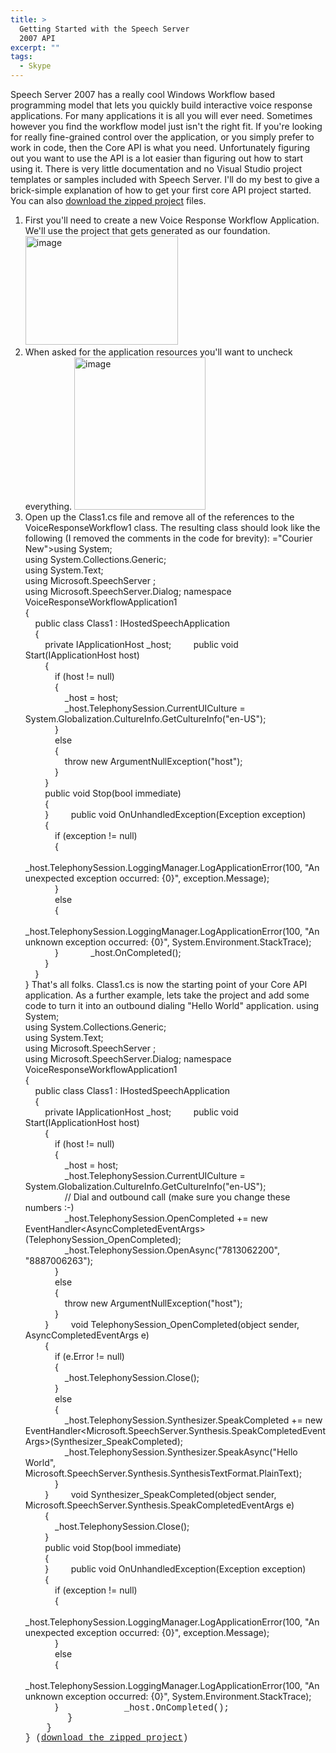 ```yaml
---
title: >
  Getting Started with the Speech Server
  2007 API
excerpt: ""
tags:
  - Skype
---
```

Speech Server 2007 has a really cool Windows Workflow based programming model that lets you quickly build interactive voice response applications. For many applications it is all you will ever need.
  Sometimes however you find the workflow model just isn't the right fit. If you're looking for really fine-grained control over the application, or you simply prefer to work in code, then the Core API is what you need. 
  Unfortunately figuring out you want to use the API is a lot easier than figuring out how to start using it. There is very little documentation and no Visual Studio project templates or samples included with Speech Server. 
  I'll do my best to give a brick-simple explanation of how to get your first core API project started. You can also <a href="http://www.massivescale.com/sample_code/VoiceResponseWorkflowApplication1.zip" target="_blank">download the zipped project</a> files.
  1) First you'll need to create a new Voice Response Workflow Application. We'll use the project that gets generated as our foundation.
  <a href="http://weblogs.asp.net/blogs/mlafleur/WindowsLiveWriter/GettingStartedwiththeSpeechServer2007API_C5D2/image_2.png"><img style="border-top-width: 0px; border-left-width: 0px; border-bottom-width: 0px; border-right-width: 0px" height="174" alt="image" src="http://weblogs.asp.net/blogs/mlafleur/WindowsLiveWriter/GettingStartedwiththeSpeechServer2007API_C5D2/image_thumb.png" width="244" border="0" /></a>
  2) When asked for the application resources you'll want to uncheck everything. 
  <a href="http://weblogs.asp.net/blogs/mlafleur/WindowsLiveWriter/GettingStartedwiththeSpeechServer2007API_C5D2/image_4.png"><img style="border-top-width: 0px; border-left-width: 0px; border-bottom-width: 0px; border-right-width: 0px" height="244" alt="image" src="http://weblogs.asp.net/blogs/mlafleur/WindowsLiveWriter/GettingStartedwiththeSpeechServer2007API_C5D2/image_thumb_1.png" width="210" border="0" /></a>
  3) Open up the Class1.cs file and remove all of the references to the VoiceResponseWorkflow1 class. The resulting class should look like the following (I removed the comments in the code for brevity):
  ="Courier New">using System;     <br />using System.Collections.Generic;      <br />using System.Text;      <br />using Microsoft.SpeechServer ;      <br />using Microsoft.SpeechServer.Dialog; </font>
  namespace VoiceResponseWorkflowApplication1     <br />{      <br />&#160;&#160;&#160; public class Class1 : IHostedSpeechApplication      <br />&#160;&#160;&#160; {&#160;&#160;&#160;&#160;&#160; <br />&#160;&#160;&#160;&#160;&#160;&#160;&#160; private IApplicationHost _host; 
  &#160;&#160;&#160;&#160;&#160;&#160;&#160; public void Start(IApplicationHost host)     <br />&#160;&#160;&#160;&#160;&#160;&#160;&#160; {      <br />&#160;&#160;&#160;&#160;&#160;&#160;&#160;&#160;&#160;&#160;&#160; if (host != null)      <br />&#160;&#160;&#160;&#160;&#160;&#160;&#160;&#160;&#160;&#160;&#160; {      <br />&#160;&#160;&#160;&#160;&#160;&#160;&#160;&#160;&#160;&#160;&#160;&#160;&#160;&#160;&#160; _host = host;      <br />&#160;&#160;&#160;&#160;&#160;&#160;&#160;&#160;&#160;&#160;&#160;&#160;&#160;&#160;&#160; _host.TelephonySession.CurrentUICulture = System.Globalization.CultureInfo.GetCultureInfo("en-US");      <br />&#160;&#160;&#160;&#160;&#160;&#160;&#160;&#160;&#160;&#160;&#160; }      <br />&#160;&#160;&#160;&#160;&#160;&#160;&#160;&#160;&#160;&#160;&#160; else       <br />&#160;&#160;&#160;&#160;&#160;&#160;&#160;&#160;&#160;&#160;&#160; {      <br />&#160;&#160;&#160;&#160;&#160;&#160;&#160;&#160;&#160;&#160;&#160;&#160;&#160;&#160;&#160; throw new ArgumentNullException("host");      <br />&#160;&#160;&#160;&#160;&#160;&#160;&#160;&#160;&#160;&#160;&#160; }      <br />&#160;&#160;&#160;&#160;&#160;&#160;&#160; }      <br />&#160;&#160;&#160;&#160;&#160;&#160;&#160; public void Stop(bool immediate)      <br />&#160;&#160;&#160;&#160;&#160;&#160;&#160; {      <br />&#160;&#160;&#160;&#160;&#160;&#160;&#160; } 
  &#160;&#160;&#160;&#160;&#160;&#160;&#160; public void OnUnhandledException(Exception exception)     <br />&#160;&#160;&#160;&#160;&#160;&#160;&#160; {      <br />&#160;&#160;&#160;&#160;&#160;&#160;&#160;&#160;&#160;&#160;&#160; if (exception != null)      <br />&#160;&#160;&#160;&#160;&#160;&#160;&#160;&#160;&#160;&#160;&#160; {      <br />&#160;&#160;&#160;&#160;&#160;&#160;&#160;&#160;&#160;&#160;&#160;&#160;&#160;&#160;&#160; _host.TelephonySession.LoggingManager.LogApplicationError(100, "An unexpected exception occurred: {0}", exception.Message);      <br />&#160;&#160;&#160;&#160;&#160;&#160;&#160;&#160;&#160;&#160;&#160; }      <br />&#160;&#160;&#160;&#160;&#160;&#160;&#160;&#160;&#160;&#160;&#160; else      <br />&#160;&#160;&#160;&#160;&#160;&#160;&#160;&#160;&#160;&#160;&#160; {      <br />&#160;&#160;&#160;&#160;&#160;&#160;&#160;&#160;&#160;&#160;&#160;&#160;&#160;&#160;&#160; _host.TelephonySession.LoggingManager.LogApplicationError(100, "An unknown exception occurred: {0}", System.Environment.StackTrace);      <br />&#160;&#160;&#160;&#160;&#160;&#160;&#160;&#160;&#160;&#160;&#160; } 
  &#160;&#160;&#160;&#160;&#160;&#160;&#160;&#160;&#160;&#160;&#160; _host.OnCompleted();     <br />&#160;&#160;&#160;&#160;&#160;&#160;&#160; }      <br />&#160;&#160;&#160; }      <br />}
  That's all folks. Class1.cs is now the starting point of your Core API application. As a further example, lets take the project and add some code to turn it into an outbound dialing "Hello World" application.
  using System;      <br />using System.Collections.Generic;       <br />using System.Text;       <br />using Microsoft.SpeechServer ;       <br />using Microsoft.SpeechServer.Dialog; 
  namespace VoiceResponseWorkflowApplication1      <br />{       <br />&#160;&#160;&#160; public class Class1 : IHostedSpeechApplication       <br />&#160;&#160;&#160; {&#160;&#160;&#160;&#160;&#160; <br />&#160;&#160;&#160;&#160;&#160;&#160;&#160; private IApplicationHost _host; 
  &#160;&#160;&#160;&#160;&#160;&#160;&#160; public void Start(IApplicationHost host)      <br />&#160;&#160;&#160;&#160;&#160;&#160;&#160; {       <br />&#160;&#160;&#160;&#160;&#160;&#160;&#160;&#160;&#160;&#160;&#160; if (host != null)       <br />&#160;&#160;&#160;&#160;&#160;&#160;&#160;&#160;&#160;&#160;&#160; {       <br />&#160;&#160;&#160;&#160;&#160;&#160;&#160;&#160;&#160;&#160;&#160;&#160;&#160;&#160;&#160; _host = host;       <br />&#160;&#160;&#160;&#160;&#160;&#160;&#160;&#160;&#160;&#160;&#160;&#160;&#160;&#160;&#160; _host.TelephonySession.CurrentUICulture = System.Globalization.CultureInfo.GetCultureInfo("en-US");       <br />&#160;&#160;&#160;&#160;&#160;&#160;&#160;&#160;&#160;&#160;&#160;&#160;&#160;&#160;&#160; // Dial and outbound call (make sure you change these numbers :-)       <br />&#160;&#160;&#160;&#160;&#160;&#160;&#160;&#160;&#160;&#160;&#160;&#160;&#160;&#160;&#160; _host.TelephonySession.OpenCompleted += new EventHandler&lt;AsyncCompletedEventArgs&gt;(TelephonySession_OpenCompleted);       <br />&#160;&#160;&#160;&#160;&#160;&#160;&#160;&#160;&#160;&#160;&#160;&#160;&#160;&#160;&#160; _host.TelephonySession.OpenAsync("7813062200", "8887006263");       <br />&#160;&#160;&#160;&#160;&#160;&#160;&#160;&#160;&#160;&#160;&#160; }       <br />&#160;&#160;&#160;&#160;&#160;&#160;&#160;&#160;&#160;&#160;&#160; else       <br />&#160;&#160;&#160;&#160;&#160;&#160;&#160;&#160;&#160;&#160;&#160; {       <br />&#160;&#160;&#160;&#160;&#160;&#160;&#160;&#160;&#160;&#160;&#160;&#160;&#160;&#160;&#160; throw new ArgumentNullException("host");       <br />&#160;&#160;&#160;&#160;&#160;&#160;&#160;&#160;&#160;&#160;&#160; }       <br />&#160;&#160;&#160;&#160;&#160;&#160;&#160; } 
  &#160;&#160;&#160;&#160;&#160;&#160;&#160; void TelephonySession_OpenCompleted(object sender, AsyncCompletedEventArgs e)      <br />&#160;&#160;&#160;&#160;&#160;&#160;&#160; {       <br />&#160;&#160;&#160;&#160;&#160;&#160;&#160;&#160;&#160;&#160;&#160; if (e.Error != null)       <br />&#160;&#160;&#160;&#160;&#160;&#160;&#160;&#160;&#160;&#160;&#160; {       <br />&#160;&#160;&#160;&#160;&#160;&#160;&#160;&#160;&#160;&#160;&#160;&#160;&#160;&#160;&#160; _host.TelephonySession.Close();       <br />&#160;&#160;&#160;&#160;&#160;&#160;&#160;&#160;&#160;&#160;&#160; }       <br />&#160;&#160;&#160;&#160;&#160;&#160;&#160;&#160;&#160;&#160;&#160; else       <br />&#160;&#160;&#160;&#160;&#160;&#160;&#160;&#160;&#160;&#160;&#160; {       <br />&#160;&#160;&#160;&#160;&#160;&#160;&#160;&#160;&#160;&#160;&#160;&#160;&#160;&#160;&#160; _host.TelephonySession.Synthesizer.SpeakCompleted += new EventHandler&lt;Microsoft.SpeechServer.Synthesis.SpeakCompletedEventArgs&gt;(Synthesizer_SpeakCompleted);       <br />&#160;&#160;&#160;&#160;&#160;&#160;&#160;&#160;&#160;&#160;&#160;&#160;&#160;&#160;&#160; _host.TelephonySession.Synthesizer.SpeakAsync("Hello World", Microsoft.SpeechServer.Synthesis.SynthesisTextFormat.PlainText);       <br />&#160;&#160;&#160;&#160;&#160;&#160;&#160;&#160;&#160;&#160;&#160; }       <br />&#160;&#160;&#160;&#160;&#160;&#160;&#160; } 
  &#160;&#160;&#160;&#160;&#160;&#160;&#160; void Synthesizer_SpeakCompleted(object sender, Microsoft.SpeechServer.Synthesis.SpeakCompletedEventArgs e)      <br />&#160;&#160;&#160;&#160;&#160;&#160;&#160; {       <br />&#160;&#160;&#160;&#160;&#160;&#160;&#160;&#160;&#160;&#160;&#160; _host.TelephonySession.Close();       <br />&#160;&#160;&#160;&#160;&#160;&#160;&#160; }       <br />&#160;&#160;&#160;&#160;&#160;&#160;&#160; public void Stop(bool immediate)       <br />&#160;&#160;&#160;&#160;&#160;&#160;&#160; {       <br />&#160;&#160;&#160;&#160;&#160;&#160;&#160; } 
  &#160;&#160;&#160;&#160;&#160;&#160;&#160; public void OnUnhandledException(Exception exception)      <br />&#160;&#160;&#160;&#160;&#160;&#160;&#160; {       <br />&#160;&#160;&#160;&#160;&#160;&#160;&#160;&#160;&#160;&#160;&#160; if (exception != null)       <br />&#160;&#160;&#160;&#160;&#160;&#160;&#160;&#160;&#160;&#160;&#160; {       <br />&#160;&#160;&#160;&#160;&#160;&#160;&#160;&#160;&#160;&#160;&#160;&#160;&#160;&#160;&#160; _host.TelephonySession.LoggingManager.LogApplicationError(100, "An unexpected exception occurred: {0}", exception.Message);       <br />&#160;&#160;&#160;&#160;&#160;&#160;&#160;&#160;&#160;&#160;&#160; }       <br />&#160;&#160;&#160;&#160;&#160;&#160;&#160;&#160;&#160;&#160;&#160; else       <br />&#160;&#160;&#160;&#160;&#160;&#160;&#160;&#160;&#160;&#160;&#160; {       <br />&#160;&#160;&#160;&#160;&#160;&#160;&#160;&#160;&#160;&#160;&#160;&#160;&#160;&#160;&#160; _host.TelephonySession.LoggingManager.LogApplicationError(100, "An unknown exception occurred: {0}", System.Environment.StackTrace);       <br />&#160;&#160;&#160;&#160;&#160;&#160;&#160;&#160;&#160;&#160;&#160; } 
  <font face="Courier New">&#160;&#160;&#160;&#160;&#160;&#160;&#160;&#160;&#160;&#160;&#160; _host.OnCompleted();      <br />&#160;&#160;&#160;&#160;&#160;&#160;&#160; }       <br />&#160;&#160;&#160; }       <br />}
  (<a href="http://www.massivescale.com/sample_code/VoiceResponseWorkflowApplication1.zip" target="_blank">download the zipped project</a>)
